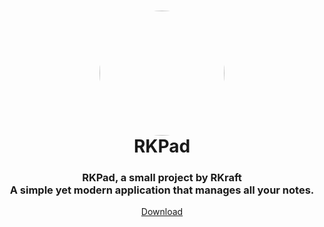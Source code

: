 <h1 align="center" style="position: relative;">
    <a href="https://github.com/RushilKoul/RKPad/"><img width="200" style="border-radius: 50%;"
            src="./dist/RKPad.png" /></a><br>
    RKPad
</h1>

<h3 align="center">RKPad, a small project by RKraft<br>A simple yet modern application that manages all your notes.</h3>

<p align="center">
    <a href="https://github.com/RushilKoul/RKPad/releases/latest">Download</a>
</p>
